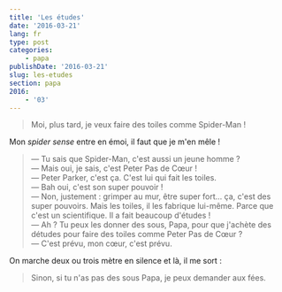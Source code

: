 ```yaml
---
title: 'Les études'
date: '2016-03-21'
lang: fr
type: post
categories:
    - papa
publishDate: '2016-03-21'
slug: les-etudes
section: papa
2016:
    - '03'
---
```


> Moi, plus tard, je veux faire des toiles comme Spider-Man !

Mon <em lang="en">spider sense</em> entre en émoi, il faut que je m'en mêle !

<!--more-->

> — Tu sais que Spider-Man, c'est aussi un jeune homme ?  
> — Mais oui, je sais, c'est Peter Pas de Cœur !  
> — Peter Parker, c'est ça. C'est lui qui fait les toiles.  
> — Bah oui, c'est son super pouvoir !  
> — Non, justement : grimper au mur, être super fort… ça, c'est des super pouvoirs. Mais les toiles, il les fabrique lui-même. Parce que c'est un scientifique. Il a fait beaucoup d'études !  
> — Ah ? Tu peux les donner des sous, Papa, pour que j'achète des détudes pour faire des toiles comme Peter Pas de Cœur ?  
> — C'est prévu, mon cœur, c'est prévu.

On marche deux ou trois mètre en silence et là, il me sort :

> Sinon, si tu n'as pas des sous Papa, je peux demander aux fées.
